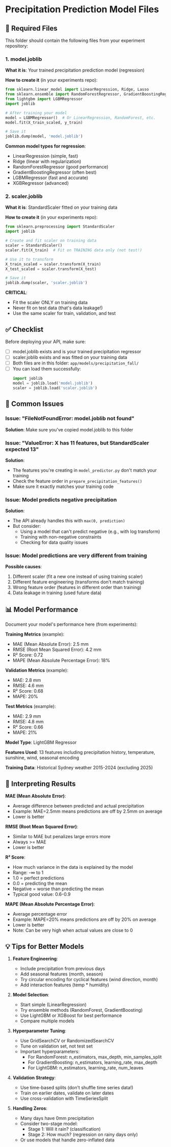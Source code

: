 # Precipitation Prediction Model Files

## 📁 Required Files

This folder should contain the following files from your experiment repository:

### 1. model.joblib
**What it is**: Your trained precipitation prediction model (regression)

**How to create it** (in your experiments repo):
```python
from sklearn.linear_model import LinearRegression, Ridge, Lasso
from sklearn.ensemble import RandomForestRegressor, GradientBoostingRegressor
from lightgbm import LGBMRegressor
import joblib

# After training your model
model = LGBMRegressor()  # Or LinearRegression, RandomForest, etc.
model.fit(X_train_scaled, y_train)

# Save it
joblib.dump(model, 'model.joblib')
```

**Common model types for regression**:
- LinearRegression (simple, fast)
- Ridge (linear with regularization)
- RandomForestRegressor (good performance)
- GradientBoostingRegressor (often best)
- LGBMRegressor (fast and accurate)
- XGBRegressor (advanced)

### 2. scaler.joblib
**What it is**: StandardScaler fitted on your training data

**How to create it** (in your experiments repo):
```python
from sklearn.preprocessing import StandardScaler
import joblib

# Create and fit scaler on training data
scaler = StandardScaler()
scaler.fit(X_train)  # Fit on TRAINING data only (not test!)

# Use it to transform
X_train_scaled = scaler.transform(X_train)
X_test_scaled = scaler.transform(X_test)

# Save it
joblib.dump(scaler, 'scaler.joblib')
```

**CRITICAL**:
- Fit the scaler ONLY on training data
- Never fit on test data (that's data leakage!)
- Use the same scaler for train, validation, and test

## ✅ Checklist

Before deploying your API, make sure:

- [ ] model.joblib exists and is your trained precipitation regressor
- [ ] scaler.joblib exists and was fitted on your training data
- [ ] Both files are in this folder: `app/models/precipitation_fall/`
- [ ] You can load them successfully:
  ```python
  import joblib
  model = joblib.load('model.joblib')
  scaler = joblib.load('scaler.joblib')
  ```

## 🐛 Common Issues

### Issue: "FileNotFoundError: model.joblib not found"
**Solution**: Make sure you've copied model.joblib to this folder

### Issue: "ValueError: X has 11 features, but StandardScaler expected 13"
**Solution**:
- The features you're creating in `model_predictor.py` don't match your training
- Check the feature order in `prepare_precipitation_features()`
- Make sure it exactly matches your training code

### Issue: Model predicts negative precipitation
**Solution**:
- The API already handles this with `max(0, prediction)`
- But consider:
  - Using a model that can't predict negative (e.g., with log transform)
  - Training with non-negative constraints
  - Checking for data quality issues

### Issue: Model predictions are very different from training
**Possible causes**:
1. Different scaler (fit a new one instead of using training scaler)
2. Different feature engineering (transforms don't match training)
3. Wrong feature order (features in different order than training)
4. Data leakage in training (used future data)

## 📊 Model Performance

Document your model's performance here (from experiments):

**Training Metrics** (example):
- MAE (Mean Absolute Error): 2.5 mm
- RMSE (Root Mean Squared Error): 4.2 mm
- R² Score: 0.72
- MAPE (Mean Absolute Percentage Error): 18%

**Validation Metrics** (example):
- MAE: 2.8 mm
- RMSE: 4.6 mm
- R² Score: 0.68
- MAPE: 20%

**Test Metrics** (example):
- MAE: 2.9 mm
- RMSE: 4.8 mm
- R² Score: 0.66
- MAPE: 21%

**Model Type**: LightGBM Regressor

**Features Used**: 13 features including precipitation history, temperature, sunshine, wind, seasonal encoding

**Training Data**: Historical Sydney weather 2015-2024 (excluding 2025)

## 🎯 Interpreting Results

**MAE (Mean Absolute Error)**:
- Average difference between predicted and actual precipitation
- Example: MAE=2.5mm means predictions are off by 2.5mm on average
- Lower is better

**RMSE (Root Mean Squared Error)**:
- Similar to MAE but penalizes large errors more
- Always >= MAE
- Lower is better

**R² Score**:
- How much variance in the data is explained by the model
- Range: -∞ to 1
- 1.0 = perfect predictions
- 0.0 = predicting the mean
- Negative = worse than predicting the mean
- Typical good value: 0.6-0.9

**MAPE (Mean Absolute Percentage Error)**:
- Average percentage error
- Example: MAPE=20% means predictions are off by 20% on average
- Lower is better
- Note: Can be very high when actual values are close to 0

## 💡 Tips for Better Models

1. **Feature Engineering**:
   - Include precipitation from previous days
   - Add seasonal features (month, season)
   - Try circular encoding for cyclical features (wind direction, month)
   - Add interaction features (temp * humidity)

2. **Model Selection**:
   - Start simple (LinearRegression)
   - Try ensemble methods (RandomForest, GradientBoosting)
   - Use LightGBM or XGBoost for best performance
   - Compare multiple models

3. **Hyperparameter Tuning**:
   - Use GridSearchCV or RandomizedSearchCV
   - Tune on validation set, not test set
   - Important hyperparameters:
     - For RandomForest: n_estimators, max_depth, min_samples_split
     - For GradientBoosting: n_estimators, learning_rate, max_depth
     - For LightGBM: n_estimators, learning_rate, num_leaves

4. **Validation Strategy**:
   - Use time-based splits (don't shuffle time series data!)
   - Train on earlier dates, validate on later dates
   - Use cross-validation with TimeSeriesSplit

5. **Handling Zeros**:
   - Many days have 0mm precipitation
   - Consider two-stage model:
     - Stage 1: Will it rain? (classification)
     - Stage 2: How much? (regression on rainy days only)
   - Or use models that handle zero-inflated data
